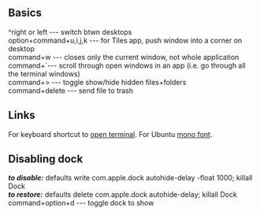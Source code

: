 ## Basics

^right or left --- switch btwn desktops\
option+command+u,i,j,k --- for Tiles app, push window into a corner on desktop\
command+w --- closes only the current window, not whole application\
command+`--- scroll through open windows in an app (i.e. go through all the terminal windows)\
command+> --- toggle show/hide hidden files+folders\
command+delete --- send file to trash

## Links

For keyboard shortcut to [open terminal](https://clay-atlas.com/us/blog/2020/12/14/mac-os-en-open-terminal-by-shortcut-key/).
For Ubuntu [mono font](http://jr0cket.co.uk/2013/08/developing-on-macosx-more-human-with.html).

## Disabling dock

**_to disable:_** defaults write com.apple.dock autohide-delay -float 1000; killall Dock\
**_to restore:_** defaults delete com.apple.dock autohide-delay; killall Dock\
command+option+d --- toggle dock to show
